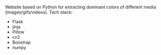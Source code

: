 Website based on Python for extracting dominant colors of different media (images/gifs/videos).
Tech stack:
 - Flask
 - jinja
 - Pillow
 - cv2
 - Boostrap
 - numpy
